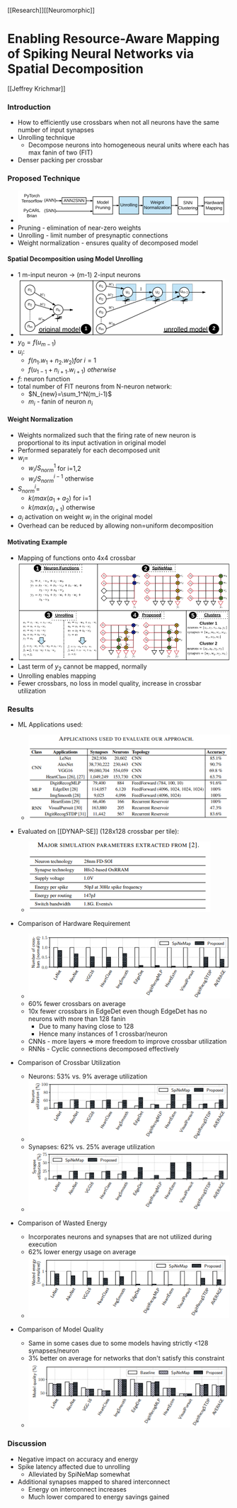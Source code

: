 [[Research]][[Neuromorphic]]
# Enabling Resource-Aware Mapping of Spiking Neural Networks via Spatial Decomposition
[[Jeffrey Krichmar]]

### Introduction
- How to efficiently use crossbars when not all neurons have the same number of input synapses
- Unrolling technique 
	- Decompose neurons into homogeneous neural units where each has max fanin of two (FIT)
- Denser packing per crossbar

### Proposed Technique
- ![Pasted image 20210529114749.png](Pasted%20image%2020210529114749.png)
- Pruning - elimination of near-zero weights
- Unrolling - limit number of presynaptic connections
- Weight normalization - ensures quality of decomposed model

#### Spatial Decomposition using Model Unrolling
- 1 m-input neuron -> (m-1) 2-input neurons
- ![Pasted image 20210529115055.png](Pasted%20image%2020210529115055.png)
- $y_0=f(u_{m-1})$
- $u_i:$
	- $f(n_1.w_1+n_2.w_2) for$ $i=1$
	- $f(u_{1-1}+n_{i+1}.w_{i+1})$ $otherwise$
- $f$: neuron function
- total number of FIT neurons from N-neuron network:
	- $N_{new}=\sum_1^N(m_i-1)$
	- $m_i$ - fanin of neuron $n_i$

#### Weight Normalization
- Weights normalized such that the firing rate of new neuron is proportional to its input activation in original model
- Performed separately for each decomposed unit
- $w_i=$
	- $w_i/S^1_{norm}$ for i=1,2
	- $w_i/S^{i-1}_{norm}$ otherwise
- $S^i_{norm}=$
	- $k(max(a_1+a_2)$ for i=1
	- $k(max(a_{i+1})$ otherwise
- $a_i$ activation on weight $w_i$ in the original model
- Overhead can be reduced by allowing non=uniform decomposition

#### Motivating Example
- Mapping of functions onto 4x4 crossbar
- ![Pasted image 20210529120928.png](Pasted%20image%2020210529120928.png)
- Last term of $y_2$ cannot be mapped, normally
- Unrolling enables mapping
- Fewer crossbars, no loss in model quality, increase in crossbar utilization

### Results

- ML Applications used:
	- ![Pasted image 20210529121317.png](Pasted%20image%2020210529121317.png)
- Evaluated on [[DYNAP-SE]] (128x128 crossbar per tile):
	- ![Pasted image 20210529121350.png](Pasted%20image%2020210529121350.png)

- Comparison of Hardware Requirement
	- ![Pasted image 20210529121422.png](Pasted%20image%2020210529121422.png)
	- 60% fewer crossbars on average
	- 10x fewer crossbars in EdgeDet even though EdgeDet has no neurons with more than 128 fanin
		- Due to many having close to 128
		- Hence many instances of 1 crossbar/neuron
	- CNNs - more layers => more freedom to improve crossbar utilization
	- RNNs - Cyclic connections decomposed effectively

- Comparison of Crossbar Utilization
	- Neurons: 53% vs. 9% average utilization
	- ![Pasted image 20210529121856.png](Pasted%20image%2020210529121856.png)
	- Synapses: 62% vs. 25% average utilization
	- ![Pasted image 20210529121913.png](Pasted%20image%2020210529121913.png)

- Comparison of Wasted Energy
	- Incorporates neurons and synapses that are not utilized during execution
	- 62% lower energy usage on average
	- ![Pasted image 20210529122143.png](Pasted%20image%2020210529122143.png)

- Comparison of Model Quality
	- Same in some cases due to some models having strictly <128 synapses/neuron
	- 3% better on average for networks that don't satisfy this constraint
	- ![Pasted image 20210529122317.png](Pasted%20image%2020210529122317.png)

### Discussion
- Negative impact on accuracy and energy
- Spike latency affected due to unrolling
	- Alleviated by SpiNeMap somewhat
- Additional synapses mapped to shared interconnect
	- Energy on interconnect increases
	- Much lower compared to energy savings gained

